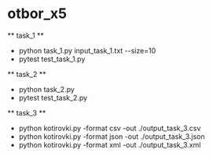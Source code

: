 # otbor_x5

** task_1 **
- python task_1.py input_task_1.txt --size=10
- pytest test_task_1.py

** task_2 **
- python task_2.py 
- pytest test_task_2.py

** task_3 **
- python kotirovki.py -format csv -out ./output_task_3.csv
- python kotirovki.py -format json -out ./output_task_3.json
- python kotirovki.py -format xml -out ./output_task_3.xml
